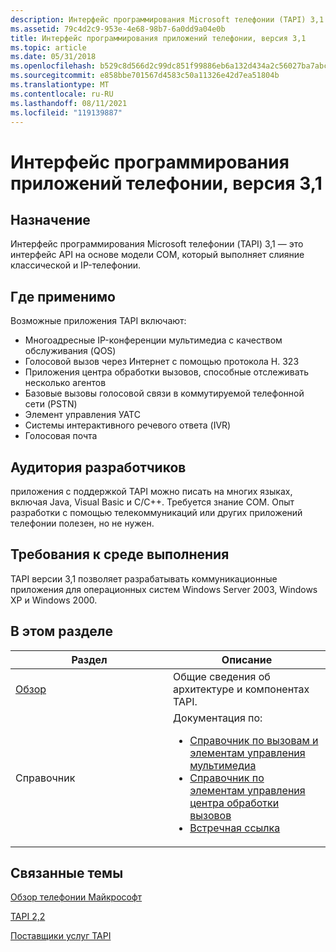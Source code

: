 ```yaml
---
description: Интерфейс программирования Microsoft телефонии (TAPI) 3,1 — это интерфейс API на основе модели COM, который выполняет слияние классической и IP-телефонии.
ms.assetid: 79c4d2c9-953e-4e68-98b7-6a0dd9a04e0b
title: Интерфейс программирования приложений телефонии, версия 3,1
ms.topic: article
ms.date: 05/31/2018
ms.openlocfilehash: b529c8d566d2c99dc851f99886eb6a132d434a2c56027ba7abcd2e07b5f144b6
ms.sourcegitcommit: e858bbe701567d4583c50a11326e42d7ea51804b
ms.translationtype: MT
ms.contentlocale: ru-RU
ms.lasthandoff: 08/11/2021
ms.locfileid: "119139887"
---
```

# <a name="telephony-application-programming-interface-version-31"></a>Интерфейс программирования приложений телефонии, версия 3,1

## <a name="purpose"></a>Назначение

Интерфейс программирования Microsoft телефонии (TAPI) 3,1 — это интерфейс API на основе модели COM, который выполняет слияние классической и IP-телефонии.

## <a name="where-applicable"></a>Где применимо

Возможные приложения TAPI включают:

-   Многоадресные IP-конференции мультимедиа с качеством обслуживания (QOS)
-   Голосовой вызов через Интернет с помощью протокола H. 323
-   Приложения центра обработки вызовов, способные отслеживать несколько агентов
-   Базовые вызовы голосовой связи в коммутируемой телефонной сети (PSTN)
-   Элемент управления УАТС
-   Системы интерактивного речевого ответа (IVR)
-   Голосовая почта

## <a name="developer-audience"></a>Аудитория разработчиков

приложения с поддержкой TAPI можно писать на многих языках, включая Java, Visual Basic и C/C++. Требуется знание COM. Опыт разработки с помощью телекоммуникаций или других приложений телефонии полезен, но не нужен.

## <a name="run-time-requirements"></a>Требования к среде выполнения

TAPI версии 3,1 позволяет разрабатывать коммуникационные приложения для операционных систем Windows Server 2003, Windows XP и Windows 2000.

## <a name="in-this-section"></a>В этом разделе



<table><colgroup><col style="width: 50%" /><col style="width: 50%" /></colgroup><thead><tr class="header"><th>Раздел</th><th>Описание</th></tr></thead><tbody><tr class="odd"><td><a href="tapi-3-1-overview.md">Обзор</a><br/></td><td>Общие сведения об архитектуре и компонентах TAPI.<br/></td></tr><tr class="even"><td>Справочник<br/></td><td>Документация по:<br/><ul><li><a href="call-and-media-controls-reference.md">Справочник по вызовам и элементам управления мультимедиа</a></li><li><a href="call-center-controls-reference.md">Справочник по элементам управления центра обработки вызовов</a></li><li><a href="rendezvous-ip-telephony-conferencing-reference.md">Встречная ссылка</a></li></ul></td></tr></tbody></table>



 

## <a name="related-topics"></a>Связанные темы

<dl> <dt>

[Обзор телефонии Майкрософт](microsoft-telephony-overview.md)
</dt> <dt>

[TAPI 2,2](./tapi-2-2-start-page.md)
</dt> <dt>

[Поставщики услуг TAPI](./tapi-service-providers.md)
</dt> </dl>

 

